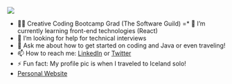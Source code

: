 
![](https://media-exp1.licdn.com/dms/image/C4D16AQGWpk1WXI7dCw/profile-displaybackgroundimage-shrink_350_1400/0?e=1610582400&v=beta&t=vc_5PT7YCr0Coqae36uEx1oN2DX_cw42qVrU7pp418I)

* 👩‍💻 Creative Coding Bootcamp Grad (The Software Guild)
=* 🌱 I’m currently learning front-end technologies (React)
* 🤔 I’m looking for help for technical interviews
* 💬 Ask me about how to get started on coding and Java or even traveling!
* 📫 How to reach me: [LinkedIn](www.linkedin.com/shirleylaymesosa) or [Twitter](https://twitter.com/shirlz201)
* ⚡ Fun fact: My profile pic is when I traveled to Iceland solo!
* [Personal Website](https://shirley.codes/)
<!--
**shirlz201/shirlz201** is a ✨ _special_ ✨ repository because its `README.md` (this file) appears on your GitHub profile.

Here are some ideas to get you started:

- 🔭 I’m currently working on ...
- 🌱 I’m currently learning ...
- 👯 I’m looking to collaborate on ...
- 🤔 I’m looking for help with ...
- 💬 Ask me about ...
- 📫 How to reach me: ...
- 😄 Pronouns: ...
- ⚡ Fun fact: ...
-->
